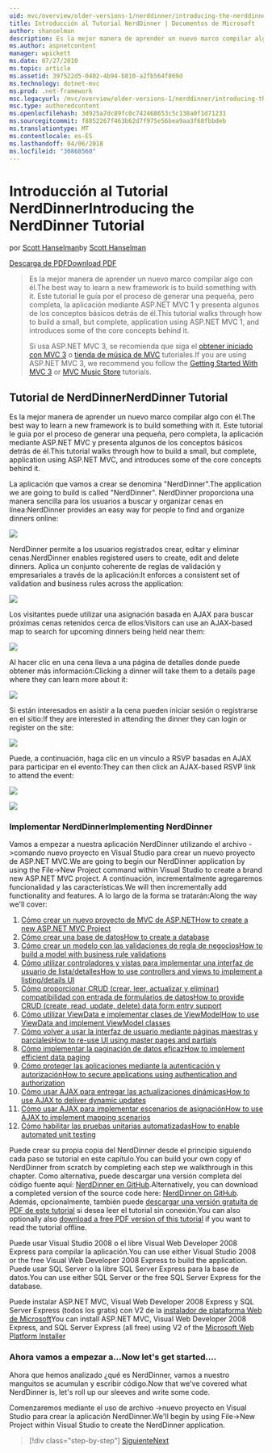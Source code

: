 ```yaml
---
uid: mvc/overview/older-versions-1/nerddinner/introducing-the-nerddinner-tutorial
title: Introducción al Tutorial NerdDinner | Documentos de Microsoft
author: shanselman
description: Es la mejor manera de aprender un nuevo marco compilar algo con él. Este tutorial le guía a través de cómo crear una aplicación pequeña, pero completa, con ASP.NE...
ms.author: aspnetcontent
manager: wpickett
ms.date: 07/27/2010
ms.topic: article
ms.assetid: 397522d5-0402-4b94-b810-a2fb564f869d
ms.technology: dotnet-mvc
ms.prod: .net-framework
msc.legacyurl: /mvc/overview/older-versions-1/nerddinner/introducing-the-nerddinner-tutorial
msc.type: authoredcontent
ms.openlocfilehash: 3d925a7dc89fc0c742468653c5c138a0f1d71231
ms.sourcegitcommit: f8852267f463b62d7f975e56bea9aa3f68fbbdeb
ms.translationtype: MT
ms.contentlocale: es-ES
ms.lasthandoff: 04/06/2018
ms.locfileid: "30868560"
---
```

<a name="introducing-the-nerddinner-tutorial"></a><span data-ttu-id="c475b-104">Introducción al Tutorial NerdDinner</span><span class="sxs-lookup"><span data-stu-id="c475b-104">Introducing the NerdDinner Tutorial</span></span>
====================
<span data-ttu-id="c475b-105">por [Scott Hanselman](https://github.com/shanselman)</span><span class="sxs-lookup"><span data-stu-id="c475b-105">by [Scott Hanselman](https://github.com/shanselman)</span></span>

[<span data-ttu-id="c475b-106">Descarga de PDF</span><span class="sxs-lookup"><span data-stu-id="c475b-106">Download PDF</span></span>](http://aspnetmvcbook.s3.amazonaws.com/aspnetmvc-nerdinner_v1.pdf)

> <span data-ttu-id="c475b-107">Es la mejor manera de aprender un nuevo marco compilar algo con él.</span><span class="sxs-lookup"><span data-stu-id="c475b-107">The best way to learn a new framework is to build something with it.</span></span> <span data-ttu-id="c475b-108">Este tutorial le guía por el proceso de generar una pequeña, pero completa, la aplicación mediante ASP.NET MVC 1 y presenta algunos de los conceptos básicos detrás de él.</span><span class="sxs-lookup"><span data-stu-id="c475b-108">This tutorial walks through how to build a small, but complete, application using ASP.NET MVC 1, and introduces some of the core concepts behind it.</span></span>
> 
> <span data-ttu-id="c475b-109">Si usa ASP.NET MVC 3, se recomienda que siga el [obtener iniciado con MVC 3](../../older-versions/getting-started-with-aspnet-mvc3/cs/intro-to-aspnet-mvc-3.md) o [tienda de música de MVC](../../older-versions/mvc-music-store/mvc-music-store-part-1.md) tutoriales.</span><span class="sxs-lookup"><span data-stu-id="c475b-109">If you are using ASP.NET MVC 3, we recommend you follow the [Getting Started With MVC 3](../../older-versions/getting-started-with-aspnet-mvc3/cs/intro-to-aspnet-mvc-3.md) or [MVC Music Store](../../older-versions/mvc-music-store/mvc-music-store-part-1.md) tutorials.</span></span>


## <a name="nerddinner-tutorial"></a><span data-ttu-id="c475b-110">Tutorial de NerdDinner</span><span class="sxs-lookup"><span data-stu-id="c475b-110">NerdDinner Tutorial</span></span>

<span data-ttu-id="c475b-111">Es la mejor manera de aprender un nuevo marco compilar algo con él.</span><span class="sxs-lookup"><span data-stu-id="c475b-111">The best way to learn a new framework is to build something with it.</span></span> <span data-ttu-id="c475b-112">Este tutorial le guía por el proceso de generar una pequeña, pero completa, la aplicación mediante ASP.NET MVC y presenta algunos de los conceptos básicos detrás de él.</span><span class="sxs-lookup"><span data-stu-id="c475b-112">This tutorial walks through how to build a small, but complete, application using ASP.NET MVC, and introduces some of the core concepts behind it.</span></span>

<span data-ttu-id="c475b-113">La aplicación que vamos a crear se denomina "NerdDinner".</span><span class="sxs-lookup"><span data-stu-id="c475b-113">The application we are going to build is called "NerdDinner".</span></span> <span data-ttu-id="c475b-114">NerdDinner proporciona una manera sencilla para los usuarios a buscar y organizar cenas en línea:</span><span class="sxs-lookup"><span data-stu-id="c475b-114">NerdDinner provides an easy way for people to find and organize dinners online:</span></span>

![](introducing-the-nerddinner-tutorial/_static/image1.png)

<span data-ttu-id="c475b-115">NerdDinner permite a los usuarios registrados crear, editar y eliminar cenas.</span><span class="sxs-lookup"><span data-stu-id="c475b-115">NerdDinner enables registered users to create, edit and delete dinners.</span></span> <span data-ttu-id="c475b-116">Aplica un conjunto coherente de reglas de validación y empresariales a través de la aplicación:</span><span class="sxs-lookup"><span data-stu-id="c475b-116">It enforces a consistent set of validation and business rules across the application:</span></span>

![](introducing-the-nerddinner-tutorial/_static/image2.png)

<span data-ttu-id="c475b-117">Los visitantes puede utilizar una asignación basada en AJAX para buscar próximas cenas retenidos cerca de ellos:</span><span class="sxs-lookup"><span data-stu-id="c475b-117">Visitors can use an AJAX-based map to search for upcoming dinners being held near them:</span></span>

![](introducing-the-nerddinner-tutorial/_static/image3.png)

<span data-ttu-id="c475b-118">Al hacer clic en una cena lleva a una página de detalles donde puede obtener más información:</span><span class="sxs-lookup"><span data-stu-id="c475b-118">Clicking a dinner will take them to a details page where they can learn more about it:</span></span>

![](introducing-the-nerddinner-tutorial/_static/image4.png)

<span data-ttu-id="c475b-119">Si están interesados en asistir a la cena pueden iniciar sesión o registrarse en el sitio:</span><span class="sxs-lookup"><span data-stu-id="c475b-119">If they are interested in attending the dinner they can login or register on the site:</span></span>

![](introducing-the-nerddinner-tutorial/_static/image5.png)

<span data-ttu-id="c475b-120">Puede, a continuación, haga clic en un vínculo a RSVP basadas en AJAX para participar en el evento:</span><span class="sxs-lookup"><span data-stu-id="c475b-120">They can then click an AJAX-based RSVP link to attend the event:</span></span>

![](introducing-the-nerddinner-tutorial/_static/image6.png)

![](introducing-the-nerddinner-tutorial/_static/image7.png)

### <a name="implementing-nerddinner"></a><span data-ttu-id="c475b-121">Implementar NerdDinner</span><span class="sxs-lookup"><span data-stu-id="c475b-121">Implementing NerdDinner</span></span>

<span data-ttu-id="c475b-122">Vamos a empezar a nuestra aplicación NerdDinner utilizando el archivo -&gt;comando nuevo proyecto en Visual Studio para crear un nuevo proyecto de ASP.NET MVC.</span><span class="sxs-lookup"><span data-stu-id="c475b-122">We are going to begin our NerdDinner application by using the File-&gt;New Project command within Visual Studio to create a brand new ASP.NET MVC project.</span></span> <span data-ttu-id="c475b-123">A continuación, incrementalmente agregaremos funcionalidad y las características.</span><span class="sxs-lookup"><span data-stu-id="c475b-123">We will then incrementally add functionality and features.</span></span> <span data-ttu-id="c475b-124">A lo largo de la forma se tratarán:</span><span class="sxs-lookup"><span data-stu-id="c475b-124">Along the way we'll cover:</span></span>

1. [<span data-ttu-id="c475b-125">Cómo crear un nuevo proyecto de MVC de ASP.NET</span><span class="sxs-lookup"><span data-stu-id="c475b-125">How to create a new ASP.NET MVC Project</span></span>](# "crear un nuevo proyecto de MVC de ASP.NET")
2. [<span data-ttu-id="c475b-126">Cómo crear una base de datos</span><span class="sxs-lookup"><span data-stu-id="c475b-126">How to create a database</span></span>](# "crear una base de datos")
3. [<span data-ttu-id="c475b-127">Cómo crear un modelo con las validaciones de regla de negocios</span><span class="sxs-lookup"><span data-stu-id="c475b-127">How to build a model with business rule validations</span></span>](# "generar un modelo con las validaciones de regla de negocios")
4. [<span data-ttu-id="c475b-128">Cómo utilizar controladores y vistas para implementar una interfaz de usuario de lista/detalles</span><span class="sxs-lookup"><span data-stu-id="c475b-128">How to use controllers and views to implement a listing/details UI</span></span>](# "usar controladores y vistas para implementar una interfaz de usuario de la lista y detalles")
5. <span data-ttu-id="c475b-129">[Cómo proporcionar CRUD (crear, leer, actualizar y eliminar) compatibilidad con entrada de formularios de datos](# "admite de entrada de formulario de datos de proporciona CRUD (creación, lectura, actualización, eliminación)")</span><span class="sxs-lookup"><span data-stu-id="c475b-129">[How to provide CRUD (create, read, update, delete) data form entry support](# "Provide CRUD (Create, Read, Update, Delete) Data Form Entry Support")</span></span>
6. [<span data-ttu-id="c475b-130">Cómo utilizar ViewData e implementar clases de ViewModel</span><span class="sxs-lookup"><span data-stu-id="c475b-130">How to use ViewData and implement ViewModel classes</span></span>](# "usar ViewData e implementar clases de modelo de vista")
7. [<span data-ttu-id="c475b-131">Cómo volver a usar la interfaz de usuario mediante páginas maestras y parciales</span><span class="sxs-lookup"><span data-stu-id="c475b-131">How to re-use UI using master pages and partials</span></span>](# "volver a usar interfaz de usuario usando las páginas principales y parciales")
8. [<span data-ttu-id="c475b-132">Cómo implementar la paginación de datos eficaz</span><span class="sxs-lookup"><span data-stu-id="c475b-132">How to implement efficient data paging</span></span>](# "implementar eficaz paginación de datos")
9. [<span data-ttu-id="c475b-133">Cómo proteger las aplicaciones mediante la autenticación y autorización</span><span class="sxs-lookup"><span data-stu-id="c475b-133">How to secure applications using authentication and authorization</span></span>](# "segura aplicaciones mediante la autenticación y autorización")
10. [<span data-ttu-id="c475b-134">Cómo usar AJAX para entregar las actualizaciones dinámicas</span><span class="sxs-lookup"><span data-stu-id="c475b-134">How to use AJAX to deliver dynamic updates</span></span>](# "usar AJAX para entregar las actualizaciones dinámicas")
11. [<span data-ttu-id="c475b-135">Cómo usar AJAX para implementar escenarios de asignación</span><span class="sxs-lookup"><span data-stu-id="c475b-135">How to use AJAX to implement mapping scenarios</span></span>](# "usar AJAX para implementar escenarios de asignación")
12. [<span data-ttu-id="c475b-136">Cómo habilitar las pruebas unitarias automatizadas</span><span class="sxs-lookup"><span data-stu-id="c475b-136">How to enable automated unit testing</span></span>](# "habilitar pruebas unitarias automatizadas")

<span data-ttu-id="c475b-137">Puede crear su propia copia del NerdDinner desde el principio siguiendo cada paso se tutorial en este capítulo.</span><span class="sxs-lookup"><span data-stu-id="c475b-137">You can build your own copy of NerdDinner from scratch by completing each step we walkthrough in this chapter.</span></span> <span data-ttu-id="c475b-138">Como alternativa, puede descargar una versión completa del código fuente aquí: [NerdDinner en GitHub](https://github.com/AspNetMVPSamples/NerdDinner).</span><span class="sxs-lookup"><span data-stu-id="c475b-138">Alternatively, you can download a completed version of the source code here: [NerdDinner on GitHub](https://github.com/AspNetMVPSamples/NerdDinner).</span></span> <span data-ttu-id="c475b-139">Además, opcionalmente, también puede [descargar una versión gratuita de PDF de este tutorial](http://aspnetmvcbook.s3.amazonaws.com/aspnetmvc-nerdinner_v1.pdf) si desea leer el tutorial sin conexión.</span><span class="sxs-lookup"><span data-stu-id="c475b-139">You can also optionally also [download a free PDF version of this tutorial](http://aspnetmvcbook.s3.amazonaws.com/aspnetmvc-nerdinner_v1.pdf) if you want to read the tutorial offline.</span></span>

<span data-ttu-id="c475b-140">Puede usar Visual Studio 2008 o el libre Visual Web Developer 2008 Express para compilar la aplicación.</span><span class="sxs-lookup"><span data-stu-id="c475b-140">You can use either Visual Studio 2008 or the free Visual Web Developer 2008 Express to build the application.</span></span> <span data-ttu-id="c475b-141">Puede usar SQL Server o la libre SQL Server Express para la base de datos.</span><span class="sxs-lookup"><span data-stu-id="c475b-141">You can use either SQL Server or the free SQL Server Express for the database.</span></span>

<span data-ttu-id="c475b-142">Puede instalar ASP.NET MVC, Visual Web Developer 2008 Express y SQL Server Express (todos los gratis) con V2 de la [instalador de plataforma Web de Microsoft](https://www.microsoft.com/web/downloads/platform.aspx)</span><span class="sxs-lookup"><span data-stu-id="c475b-142">You can install ASP.NET MVC, Visual Web Developer 2008 Express, and SQL Server Express (all free) using V2 of the [Microsoft Web Platform Installer](https://www.microsoft.com/web/downloads/platform.aspx)</span></span>

### <a name="now-lets-get-started"></a><span data-ttu-id="c475b-143">Ahora vamos a empezar a...</span><span class="sxs-lookup"><span data-stu-id="c475b-143">Now let's get started....</span></span>

<span data-ttu-id="c475b-144">Ahora que hemos analizado ¿qué es NerdDinner, vamos a nuestro manguitos se acumulan y escribir código.</span><span class="sxs-lookup"><span data-stu-id="c475b-144">Now that we've covered what NerdDinner is, let's roll up our sleeves and write some code.</span></span>

<span data-ttu-id="c475b-145">Comenzaremos mediante el uso de archivo -&gt;nuevo proyecto en Visual Studio para crear la aplicación NerdDinner.</span><span class="sxs-lookup"><span data-stu-id="c475b-145">We'll begin by using File-&gt;New Project within Visual Studio to create the NerdDinner application.</span></span>

> [!div class="step-by-step"]
> [<span data-ttu-id="c475b-146">Siguiente</span><span class="sxs-lookup"><span data-stu-id="c475b-146">Next</span></span>](create-a-new-aspnet-mvc-project.md)
